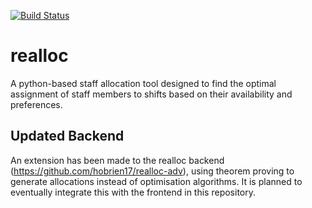 [![Build Status](https://jenkins.braewebb.com/job/realloc/badge/icon)](https://jenkins.braewebb.com/job/realloc/)

# realloc

A python-based staff allocation tool designed to find the optimal assignment of staff members to shifts based on their availability and preferences.

## Updated Backend

An extension has been made to the realloc backend (https://github.com/hobrien17/realloc-adv), using theorem proving to generate allocations instead of optimisation algorithms. It is planned to eventually integrate this with the frontend in this repository.
